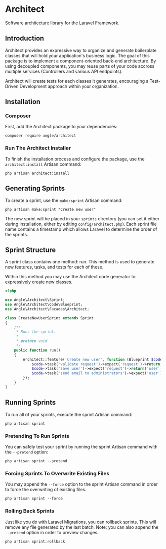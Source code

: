 # Architect
Software architecture library for the Laravel Framework.

## Introduction

Architect provides an expressive way to organize and generate boilerplate classes that will hold your application's business logic. The goal of this package is to implement a component-oriented back-end architecture. By using decoupled components, you may reuse parts of your code accross multiple services (Controllers and various API endpoints).

Architect will create tests for each classes it generates, encouraging a Test-Driven Development approach within your organization.

## Installation

### Composer

First, add the Architect package to your dependencies:

```shell
composer require angle/architect
```

### Run The Architect Installer

To finish the installation process and configure the package, use the ```architect:install``` Artisan command:

```shell
php artisan architect:install
```

## Generating Sprints

To create a sprint, use the ```make:sprint``` Artisan command:

```shell
php artisan make:sprint "Create new user"
```

The new sprint will be placed in your ```sprints``` directory (you can set it either during installation, either by editing ```config/architect.php```). Each sprint file name contains a timestamp which allows Laravel to determine the order of the sprints.

## Sprint Structure

A sprint class contains one method: run. This method is used to generate new features, tasks, and tests for each of these.

Within this method you may use the Architect code generator to expressively create new classes.

```php
<?php

use Angle\Architect\Sprint;
use Angle\Architect\Code\Blueprint;
use Angle\Architect\Facades\Architect;

class CreateNewUserSprint extends Sprint
{
    /**
     * Runs the sprint.
     *
     * @return void
     */
    public function run()
    {
        Architect::feature('Create new user', function (Blueprint $code) {
            $code->task('validate request')->expect('request')->return('is valid');
            $code->task('save user')->expect('request')->return('user');
            $code->task('send email to administrators')->expect('user');
        });
    }
}

```

## Running Sprints

To run all of your sprints, execute the sprint Artisan command:

```shell
php artisan sprint
```

### Pretending To Run Sprints

You can safely test your sprint by running the sprint Artisan command with the ```--pretend``` option:

```shell
php artisan sprint --pretend
```

### Forcing Sprints To Overwrite Existing Files

You may append the ```--force``` option to the sprint Artisan command in order to force the overwriting of existing files.

```shell
php artisan sprint --force
```

### Rolling Back Sprints

Just like you do with Laravel Migrations, you can rollback sprints. This will remove any file generated by the last batch. Note: you can also append the ```--pretend``` option in order to preview changes.

```shell
php artisan sprint:rollback
```

